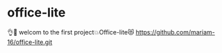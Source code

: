 # office-lite
👌🌹
welcom to the first project💥Office-lite😻
https://github.com/mariam-16/office-lite.git
